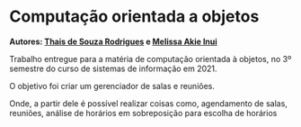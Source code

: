# Computação orientada a objetos

**Autores: [Thais de Souza Rodrigues](https://github.com/thatarocket) e [Melissa Akie Inui](https://github.com/mee-akie)** </p>

Trabalho entregue para a matéria de computação orientada à objetos, no 3º semestre do curso de sistemas de informação em 2021. </p>
O objetivo foi criar um gerenciador de salas e reuniões. </p>
Onde, a partir dele é possível realizar coisas como, agendamento de salas, reuniões, análise de horários em sobreposição para escolha de horários
